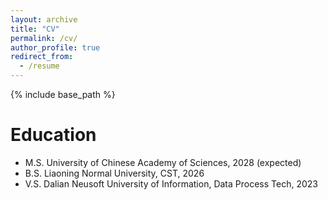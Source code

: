 ```yaml
---
layout: archive
title: "CV"
permalink: /cv/
author_profile: true
redirect_from:
  - /resume
---
```


{% include base_path %}

Education
======
* M.S. University of Chinese Academy of Sciences, 2028 (expected)
* B.S. Liaoning Normal University, CST, 2026
* V.S. Dalian Neusoft University of Information, Data Process Tech, 2023
